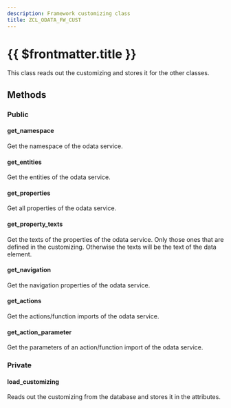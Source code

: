 ```yaml
---
description: Framework customizing class
title: ZCL_ODATA_FW_CUST
---
```


#  {{ $frontmatter.title }}

This class reads out the customizing and stores it for the other classes.

## Methods

### Public

#### get_namespace

Get the namespace of the odata service.

#### get_entities

Get the entities of the odata service.

#### get_properties

Get all properties of the odata service.

#### get_property_texts

Get the texts of the properties of the odata service. Only those ones that are defined in the customizing.
Otherwise the texts will be the text of the data element.

#### get_navigation

Get the navigation properties of the odata service.

#### get_actions

Get the actions/function imports of the odata service.

#### get_action_parameter

Get the parameters of an action/function import of the odata service.

### Private

#### load_customizing

Reads out the customizing from the database and stores it in the attributes.